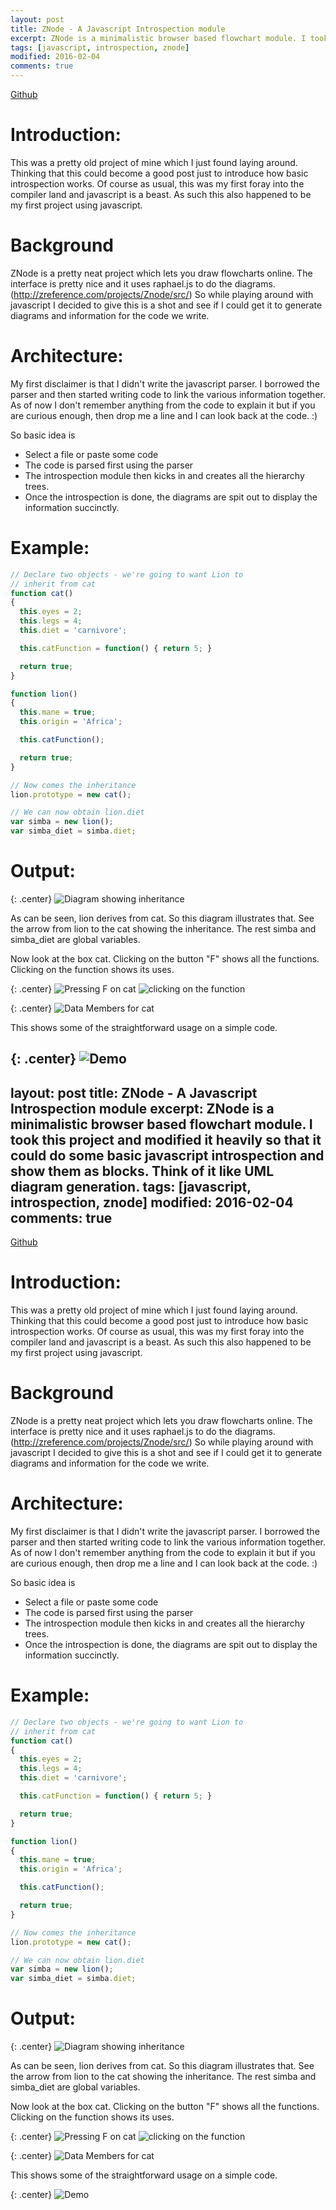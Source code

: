 ```yaml
---
layout: post
title: ZNode - A Javascript Introspection module
excerpt: ZNode is a minimalistic browser based flowchart module. I took this project and modified it heavily so that it could do some basic javascript introspection and show them as blocks. Think of it like UML diagram generation.
tags: [javascript, introspection, znode]
modified: 2016-02-04
comments: true
---
```

[Github](https://github.com/ssarangi/JsIntrospection)

# Introduction:
This was a pretty old project of mine which I just found laying around. Thinking that this could become a good post just to introduce how basic introspection works. Of course as usual, this was my first foray into the compiler land and javascript is a beast. As such this also happened to be my first project using javascript.

# Background
ZNode is a pretty neat project which lets you draw flowcharts online. The interface is pretty nice and it uses raphael.js to do the diagrams. (http://zreference.com/projects/Znode/src/)
So while playing around with javascript I decided to give this is a shot and see if I could get it to generate diagrams and information for the code we write.

# Architecture:
My first disclaimer is that I didn't write the javascript parser. I borrowed the parser and then started writing code to link the various information together. As of now I don't remember anything from the code to explain it but if you are curious enough, then drop me a line and I can look back at the code. :)

So basic idea is
- Select a file or paste some code
- The code is parsed first using the parser
- The introspection module then kicks in and creates all the hierarchy trees.
- Once the introspection is done, the diagrams are spit out to display the information succinctly.

# Example:
~~~javascript
// Declare two objects - we're going to want Lion to
// inherit from cat
function cat()
{
  this.eyes = 2;
  this.legs = 4;
  this.diet = 'carnivore';

  this.catFunction = function() { return 5; }

  return true;
}

function lion()
{
  this.mane = true;
  this.origin = 'Africa';

  this.catFunction();

  return true;
}

// Now comes the inheritance
lion.prototype = new cat();

// We can now obtain lion.diet
var simba = new lion();
var simba_diet = simba.diet;
~~~

# Output:

{: .center}
![Diagram showing inheritance](/img/blog/znode/simple_inheritance_1.png "Overall Inheritance")

As can be seen, lion derives from cat. So this diagram illustrates that. See the arrow from lion to the cat showing the inheritance. The rest simba and simba_diet are global variables.

Now look at the box cat. Clicking on the button "F" shows all the functions. Clicking on the function shows its uses.

{: .center}
![Pressing F on cat](/img/blog/znode/simple_inheritance_2.png "Clicking on button F for cat")
![clicking on the function](/img/blog/znode/simple_inheritance_3.png "Clicking on function for cat")

{: .center}
![Data Members for cat](/img/blog/znode/simple_inheritance_4.png "Clicking on function for cat")

This shows some of the straightforward usage on a simple code.

{: .center}
![Demo](/img/blog/znode/znode_demo.gif "Demo")
---
layout: post
title: ZNode - A Javascript Introspection module
excerpt: ZNode is a minimalistic browser based flowchart module. I took this project and modified it heavily so that it could do some basic javascript introspection and show them as blocks. Think of it like UML diagram generation.
tags: [javascript, introspection, znode]
modified: 2016-02-04
comments: true
---
[Github](https://github.com/ssarangi/JsIntrospection)

# Introduction:
This was a pretty old project of mine which I just found laying around. Thinking that this could become a good post just to introduce how basic introspection works. Of course as usual, this was my first foray into the compiler land and javascript is a beast. As such this also happened to be my first project using javascript.

# Background
ZNode is a pretty neat project which lets you draw flowcharts online. The interface is pretty nice and it uses raphael.js to do the diagrams. (http://zreference.com/projects/Znode/src/)
So while playing around with javascript I decided to give this is a shot and see if I could get it to generate diagrams and information for the code we write.

# Architecture:
My first disclaimer is that I didn't write the javascript parser. I borrowed the parser and then started writing code to link the various information together. As of now I don't remember anything from the code to explain it but if you are curious enough, then drop me a line and I can look back at the code. :)

So basic idea is
- Select a file or paste some code
- The code is parsed first using the parser
- The introspection module then kicks in and creates all the hierarchy trees.
- Once the introspection is done, the diagrams are spit out to display the information succinctly.

# Example:
~~~javascript
// Declare two objects - we're going to want Lion to
// inherit from cat
function cat()
{
  this.eyes = 2;
  this.legs = 4;
  this.diet = 'carnivore';

  this.catFunction = function() { return 5; }

  return true;
}

function lion()
{
  this.mane = true;
  this.origin = 'Africa';

  this.catFunction();

  return true;
}

// Now comes the inheritance
lion.prototype = new cat();

// We can now obtain lion.diet
var simba = new lion();
var simba_diet = simba.diet;
~~~

# Output:

{: .center}
![Diagram showing inheritance](/img/blog/znode/simple_inheritance_1.png "Overall Inheritance")

As can be seen, lion derives from cat. So this diagram illustrates that. See the arrow from lion to the cat showing the inheritance. The rest simba and simba_diet are global variables.

Now look at the box cat. Clicking on the button "F" shows all the functions. Clicking on the function shows its uses.

{: .center}
![Pressing F on cat](/img/blog/znode/simple_inheritance_2.png "Clicking on button F for cat")
![clicking on the function](/img/blog/znode/simple_inheritance_3.png "Clicking on function for cat")

{: .center}
![Data Members for cat](/img/blog/znode/simple_inheritance_4.png "Clicking on function for cat")

This shows some of the straightforward usage on a simple code.

{: .center}
![Demo](/img/blog/znode/znode_demo.gif "Demo")
